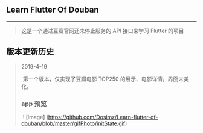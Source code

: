 ## Learn Flutter Of Douban

------

> 这是一个通过豆瓣官网还未停止服务的 API 接口来学习 Flutter 的项目

## 版本更新历史

> 2019-4-19
>
> ​	第一个版本，仅实现了豆瓣电影 TOP250 的展示、电影详情。界面未美化。
>
> ### 	app 预览
>
> ​	! [image] (https://github.com/Dosimz/Learn-flutter-of-douban/blob/master/gifPhoto/initState.gif)

